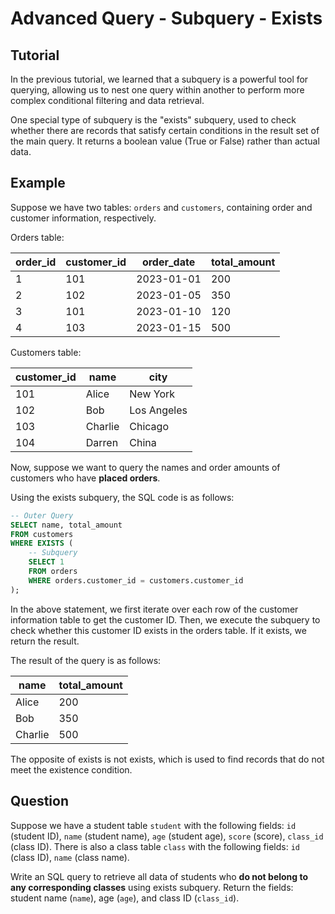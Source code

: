 # Advanced Query - Subquery - Exists

## Tutorial
In the previous tutorial, we learned that a subquery is a powerful tool for querying, allowing us to nest one query within another to perform more complex conditional filtering and data retrieval.

One special type of subquery is the "exists" subquery, used to check whether there are records that satisfy certain conditions in the result set of the main query. It returns a boolean value (True or False) rather than actual data.



## Example
Suppose we have two tables: `orders` and `customers`, containing order and customer information, respectively.

Orders table:

| order_id | customer_id | order_date | total_amount |
|----------|-------------|------------|--------------|
| 1        | 101         | 2023-01-01 | 200          |
| 2        | 102         | 2023-01-05 | 350          |
| 3        | 101         | 2023-01-10 | 120          |
| 4        | 103         | 2023-01-15 | 500          |



Customers table:

| customer_id | name    | city        |
| ----------- | ------- | ----------- |
| 101         | Alice   | New York    |
| 102         | Bob     | Los Angeles |
| 103         | Charlie | Chicago     |
| 104         | Darren  | China       |



Now, suppose we want to query the names and order amounts of customers who have **placed orders**.

Using the exists subquery, the SQL code is as follows:

```sql
-- Outer Query
SELECT name, total_amount
FROM customers
WHERE EXISTS (
    -- Subquery
    SELECT 1
    FROM orders
    WHERE orders.customer_id = customers.customer_id
);
```



In the above statement, we first iterate over each row of the customer information table to get the customer ID. Then, we execute the subquery to check whether this customer ID exists in the orders table. If it exists, we return the result.

The result of the query is as follows:

| name   | total_amount |
|--------|--------------|
| Alice  | 200          |
| Bob    | 350          |
| Charlie| 500          |



The opposite of exists is not exists, which is used to find records that do not meet the existence condition.


## Question

Suppose we have a student table `student` with the following fields: `id` (student ID), `name` (student name), `age` (student age), `score` (score), `class_id` (class ID). There is also a class table `class` with the following fields: `id` (class ID), `name` (class name).

Write an SQL query to retrieve all data of students who **do not belong to any corresponding classes** using exists subquery. Return the fields: student name (`name`), age (`age`), and class ID (`class_id`).
